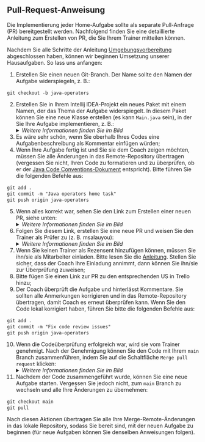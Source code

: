 ## Pull-Request-Anweisung

Die Implementierung jeder Home-Aufgabe sollte als separate Pull-Anfrage (PR) bereitgestellt werden. 
Nachfolgend finden Sie eine detaillierte Anleitung zum Erstellen von PR, die Sie Ihrem Trainer mitteilen können.

Nachdem Sie alle Schritte der Anleitung [Umgebungsvorbereitung](INITIAL_SETUP.md) abgeschlossen haben, können wir beginnen
Umsetzung unserer Hausaufgaben. So lass uns anfangen:
1. Erstellen Sie einen neuen Git-Branch. Der Name sollte den Namen der Aufgabe widerspiegeln, z. B.:
```shell
git checkout -b java-operators
```
2. Erstellen Sie in Ihrem Intellij IDEA-Projekt ein neues Paket mit einem Namen, der das Thema der Aufgabe widerspiegelt.
In diesem Paket können Sie eine neue Klasse erstellen (es kann `Main.java` sein), in der Sie Ihre Aufgabe implementieren, z. B.:
    <details>
        <summary><i>Weitere Informationen finden Sie im Bild</i></summary>
        <img src="images/newTask.jpeg" alt="Create a new package">
    </details>
3. Es wäre sehr schön, wenn Sie oberhalb Ihres Codes eine Aufgabenbeschreibung als Kommentar einfügen würden;
4. Wenn Ihre Aufgabe fertig ist und Sie sie dem Coach zeigen möchten, müssen Sie alle Änderungen in das Remote-Repository 
übertragen (vergessen Sie nicht, Ihren Code zu formatieren und zu überprüfen, ob er der [Java Code Conventions-Dokument](CODE_CONVENTION.md) entspricht).
Bitte führen Sie die folgenden Befehle aus:
```shell
git add . 
git commit -m "Java operators home task"
git push origin java-operators
```
5. Wenn alles korrekt war, sehen Sie den Link zum Erstellen einer neuen PR, siehe unten:
    <details>
       <summary><i>Weitere Informationen finden Sie im Bild</i></summary>
       <img src="images/newPR.jpeg" alt="Create a new PR">
    </details>
6. Folgen Sie diesem Link, erstellen Sie eine neue PR und weisen Sie den Trainer als Prüfer zu (z. B. msalauyou):
    <details>
       <summary><i>Weitere Informationen finden Sie im Bild</i></summary>
       <img src="images/githubPR.jpeg" alt="Create a new PR in github">
    </details>
7. Wenn Sie keinen Trainer als Rezensent hinzufügen können, müssen Sie ihn/sie als Mitarbeiter einladen. 
Bitte lesen Sie die [Anleitung](https://docs.github.com/en/account-and-profile/setting-up-and-managing-your-personal-account-on-github/managing-access-to-your-personal-repositories/inviting-collaborators-to-a-personal-repository).
Stellen Sie sicher, dass der Coach Ihre Einladung annimmt, dann können Sie ihn/sie zur Überprüfung zuweisen;
8. Bitte fügen Sie einen Link zur PR zu den entsprechenden US in Trello hinzu;
9. Der Coach überprüft die Aufgabe und hinterlässt Kommentare. Sie sollten alle Anmerkungen korrigieren 
und in das Remote-Repository übertragen, damit Coach es erneut überprüfen kann. Wenn Sie den Code lokal korrigiert haben, 
führen Sie bitte die folgenden Befehle aus:
```shell
git add .
git commit -m "Fix code review issues"
git push origin java-operators
```
10. Wenn die Codeüberprüfung erfolgreich war, wird sie vom Trainer genehmigt. Nach der Genehmigung können 
Sie den Code mit Ihrem `main` Branch zusammenführen, indem Sie auf die Schaltfläche `Merge pull request` klicken:
    <details>
       <summary><i>Weitere Informationen finden Sie im Bild</i></summary>
       <img src="images/mergePR.jpeg" alt="Merge PR in github">
    </details>
11. Nachdem der Code zusammengeführt wurde, können Sie eine neue Aufgabe starten. Vergessen Sie jedoch nicht, 
zum `main` Branch zu wechseln und alle Ihre Änderungen zu übernehmen:
```shell
git checkout main
git pull
```
Nach diesen Aktionen übertragen Sie alle Ihre Merge-Remote-Änderungen in das lokale Repository, sodass 
Sie bereit sind, mit der neuen Aufgabe zu beginnen (für neue Aufgaben können Sie denselben Anweisungen folgen).
